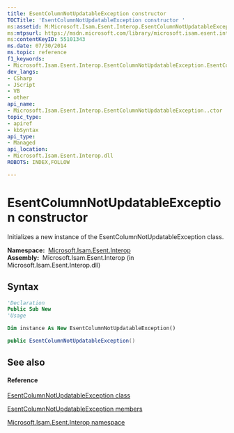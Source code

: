 ```yaml
---
title: EsentColumnNotUpdatableException constructor 
TOCTitle: 'EsentColumnNotUpdatableException constructor '
ms:assetid: M:Microsoft.Isam.Esent.Interop.EsentColumnNotUpdatableException.#ctor
ms:mtpsurl: https://msdn.microsoft.com/library/microsoft.isam.esent.interop.esentcolumnnotupdatableexception.esentcolumnnotupdatableexception(v=EXCHG.10)
ms:contentKeyID: 55101343
ms.date: 07/30/2014
ms.topic: reference
f1_keywords:
- Microsoft.Isam.Esent.Interop.EsentColumnNotUpdatableException.EsentColumnNotUpdatableException
dev_langs:
- CSharp
- JScript
- VB
- other
api_name: 
- Microsoft.Isam.Esent.Interop.EsentColumnNotUpdatableException..ctor
topic_type: 
- apiref
- kbSyntax
api_type: 
- Managed
api_location: 
- Microsoft.Isam.Esent.Interop.dll
ROBOTS: INDEX,FOLLOW

---
```


# EsentColumnNotUpdatableException constructor

Initializes a new instance of the EsentColumnNotUpdatableException class.

**Namespace:**  [Microsoft.Isam.Esent.Interop](hh596136\(v=exchg.10\).md)  
**Assembly:**  Microsoft.Isam.Esent.Interop (in Microsoft.Isam.Esent.Interop.dll)

## Syntax

``` vb
'Declaration
Public Sub New
'Usage

Dim instance As New EsentColumnNotUpdatableException()
```

``` csharp
public EsentColumnNotUpdatableException()
```

## See also

#### Reference

[EsentColumnNotUpdatableException class](dn334291\(v=exchg.10\).md)

[EsentColumnNotUpdatableException members](dn274201\(v=exchg.10\).md)

[Microsoft.Isam.Esent.Interop namespace](hh596136\(v=exchg.10\).md)

